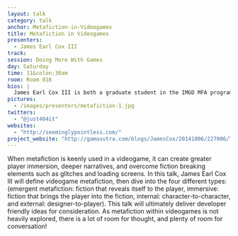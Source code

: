 ```yaml
---
layout: talk
category: talk
anchor: Metafiction-in-Videogames
title: Metafiction in Videogames
presenters:
  - James Earl Cox III
track: 
session: Doing More With Games
day: Saturday
time: 11&colon;30am
room: Room 816
bios: |
  James Earl Cox III is both a graduate student in the IMGD MFA program at USC and a digital wizard. He holds BA degrees in Creative Writing, Mass Communication, and Interactive Media from Miami University of Ohio. James has created over 50 freeware games, exhibiting at venues including IndieCade, DIGRA, EGX, Tokyo Game Show, and the Smithsonian. His games can be found at www.SeeminglyPointless.com. Currently, he is completing a challenge of making 100 games in 5 years. His twitter is @Just404it and yes, he would love to watch The Room with you.
pictures:
  - /images/presenters/metafiction-1.jpg
twitters:
  - "@just404it"
websites:
  - "http://seeminglypointless.com/"
project_website: "http://gamasutra.com/blogs/JamesCox/20141006/227006/The_Four_Types_of_Metafiction_in_Videogames.php"
---
```

When metafiction is keenly used in a videogame, it can create greater player immersion, deeper narratives, and overcome fiction breaking elements such as glitches and loading screens. In this talk, James Earl Cox III will define videogame metafiction, then dive into the four different types: (emergent metafiction: fiction that reveals itself to the player, immersive: fiction that brings the player into the fiction, internal: character-to-character, and external: designer-to-player). This talk will ultimately deliver developer friendly ideas for consideration. As metafiction within videogames is not heavily explored, there is a lot of room for thought, and plenty of room for conversation!
